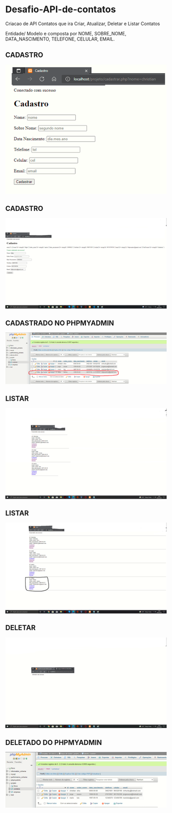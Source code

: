 # Desafio-API-de-contatos

Criacao de API Contatos que ira Criar, Atualizar, Deletar e Listar Contatos 

Entidade/ Modelo e composta por NOME, SOBRE_NOME, DATA_NASCIMENTO, TELEFONE, CELULAR, EMAIL.

## CADASTRO 
![PORTIFOLIO](https://github.com/chrnah/Desafio-API-de-contatos/blob/main/cadastro.png)

## CADASTRO
![PORTIFOLIO](https://github.com/chrnah/Desafio-API-de-contatos/blob/main/cadastro1.png)

## CADASTRADO NO PHPMYADMIN
![PORTIFOLIO](https://github.com/chrnah/Desafio-API-de-contatos/blob/main/cadastro2.png)

## LISTAR
![PORTIFOLIO](https://github.com/chrnah/Desafio-API-de-contatos/blob/main/cadastro3.png)

## LISTAR
![PORTIFOLIO](https://github.com/chrnah/Desafio-API-de-contatos/blob/main/cadastro4.png)

## DELETAR
![PORTIFOLIO](https://github.com/chrnah/Desafio-API-de-contatos/blob/main/cadastro5.png)

## DELETADO DO PHPMYADMIN
![PORTIFOLIO](https://github.com/chrnah/Desafio-API-de-contatos/blob/main/cadastro6.png)
